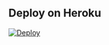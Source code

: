 ## Deploy on Heroku

[![Deploy](https://www.herokucdn.com/deploy/button.svg)](https://heroku.com/deploy)